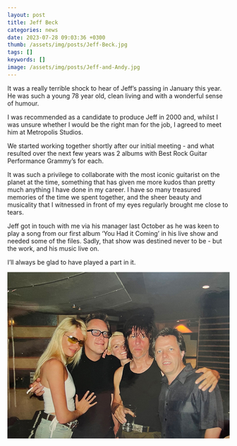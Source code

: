 ```yaml
---
layout: post
title: Jeff Beck
categories: news 
date: 2023-07-28 09:03:36 +0300
thumb: /assets/img/posts/Jeff-Beck.jpg
tags: []
keywords: [] 
image: /assets/img/posts/Jeff-and-Andy.jpg
---
```


It was a really terrible shock to hear of Jeff’s passing in January this year. He was such a young 78 year old, clean living and with a wonderful sense of humour. 

I was recommended as a candidate to produce Jeff in 2000 and, whilst I was unsure whether I would be the right man for the job, I agreed to meet him at Metropolis Studios.
 
We started working together shortly after our initial meeting - and what resulted over the next few years was 2 albums with Best Rock Guitar Performance Grammy’s for each. 

It was such a privilege to collaborate with the most iconic guitarist on the planet at the time, something that has given me more kudos than pretty much anything I have done in my career. I have so many treasured memories of the time we spent together, and the sheer beauty and musicality that I witnessed in front of my eyes regularly brought me close to tears. 

Jeff got in touch with me via his manager last October as he was keen to play a song from our first album ‘You Had it Coming’ in his live show and needed some of the files. Sadly, that show was destined never to be - but the work, and his music live on. 

I’ll always be glad to have played a part in it.

![](/assets/img/posts/Jeff-and-Andy.jpg)